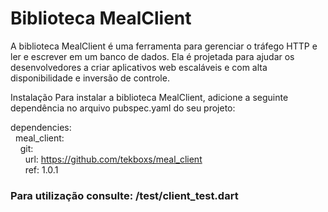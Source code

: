<h1>Biblioteca MealClient</h1>
A biblioteca MealClient é uma ferramenta para gerenciar o tráfego HTTP e ler e escrever em um banco de dados. Ela é projetada para ajudar os desenvolvedores a criar aplicativos web escaláveis e com alta disponibilidade e inversão de controle.

Instalação
Para instalar a biblioteca MealClient, adicione a seguinte dependência no arquivo pubspec.yaml do seu projeto:

dependencies:</br>
&nbsp;&nbsp;meal_client:</br>
&nbsp;&nbsp;&nbsp;&nbsp;git:</br>
&nbsp;&nbsp;&nbsp;&nbsp;&nbsp;&nbsp;url: https://github.com/tekboxs/meal_client</br>
&nbsp;&nbsp;&nbsp;&nbsp;&nbsp;&nbsp;ref: 1.0.1</br>

<h3>Para utilização consulte: /test/client_test.dart</h3>
